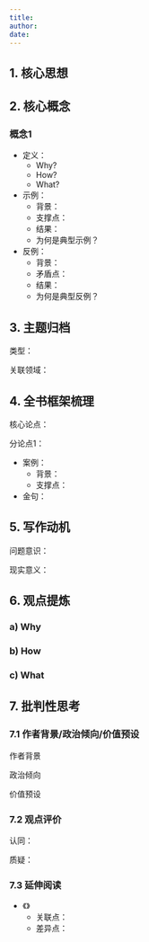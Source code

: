 ```yaml
---
title: 
author:
date: 
---
```


## 1. 核心思想

## 2. 核心概念

### 概念1

- 定义：
  - Why?
  - How?
  - What?
- 示例：
  - 背景：
  - 支撑点：
  - 结果：
  - 为何是典型示例？
- 反例：
  - 背景：
  - 矛盾点：
  - 结果：
  - 为何是典型反例？

## 3. 主题归档

类型：

关联领域：

## 4. 全书框架梳理
  
核心论点：

分论点1：

- 案例：
  - 背景：
  - 支撑点：  
- 金句：  

## 5. 写作动机

问题意识：

现实意义：

## 6. 观点提炼

### a) Why

### b) How

### c) What

## 7. 批判性思考

### 7.1 作者背景/政治倾向/价值预设

作者背景

政治倾向

价值预设

### 7.2 观点评价

认同：

质疑：

### 7.3 延伸阅读

- 《》
  - 关联点：
  - 差异点：
